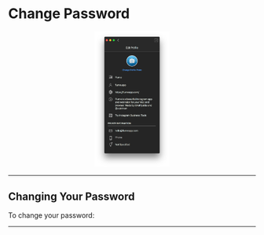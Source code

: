 # Change Password

<p style="text-align: center; margin-top: 1em;"><img src="/views/assets/edit-profile.png" width="30%" height="30%" /></p>

------

## Changing Your Password

To change your password:



------